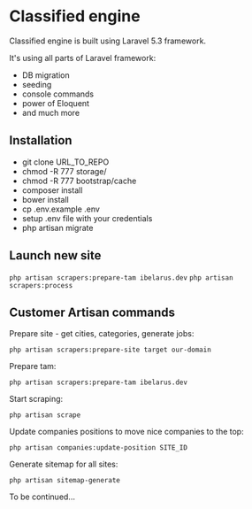 # Classified engine

Classified engine is built using Laravel 5.3 framework.

It's using all parts of Laravel framework:

- DB migration
- seeding 
- console commands
- power of Eloquent
- and much more

## Installation

- git clone URL_TO_REPO
- chmod -R 777 storage/
- chmod -R 777 bootstrap/cache
- composer install
- bower install
- cp .env.example .env
- setup .env file with your credentials
- php artisan migrate

## Launch new site

`
php artisan scrapers:prepare-tam ibelarus.dev
`
`
php artisan scrapers:process
`

## Customer Artisan commands

Prepare site - get cities, categories, generate jobs:

`
php artisan scrapers:prepare-site target our-domain
`

Prepare tam:

`
php artisan scrapers:prepare-tam ibelarus.dev
`

Start scraping:

`
php artisan scrape
`

Update companies positions to move nice companies to the top:

`
php artisan companies:update-position SITE_ID
`

Generate sitemap for all sites:

`
php artisan sitemap-generate
`

To be continued...